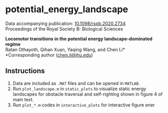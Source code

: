 # potential_energy_landscape

Data accompanying publication: [10.1098/rspb.2020.2734](https://doi.org/10.1098/rspb.2020.2734)\
Proceedings of the Royal Society B: Biological Sciences

**Locomotor transitions in the potential energy landscape-dominated regime**\
Ratan Othayoth, Qihan Xuan, Yaqing Wang, and Chen Li*\
\*Corresponding author ([chen.li@jhu.edu](mailto:chen.li@jhu.edu))

## Instructions
1. Data are included as `.MAT` files and can be opened in `MATLAB`.
2. Run `plot_landscape.m` in `static_plots` to visualize static energy landscapes for obstacle traversal and self-righting shown in figure 4 of main text.
3. Run  `plot_*.m` codes in `interactive_plots` for interactive figure ener



